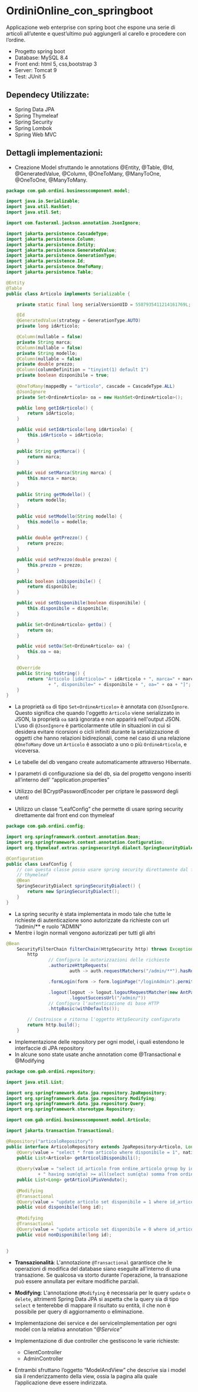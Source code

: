 # OrdiniOnline_con_springboot
Applicazione web enterprise con spring boot che espone una serie di articoli all’utente e quest’ultimo può aggiungerli al carello e procedere con l’ordine.

- Progetto spring boot
- Database: MySQL 8.4
- Front end: html 5, css,bootstrap 3
- Server: Tomcat 9
- Test: JUnit 5

## Dependecy Utilizzate:

- Spring Data JPA
- Spring Thymeleaf
- Spring Security
- Spring Lombok
- Spring Web MVC

## Dettagli implementazioni:

- Creazione Model sfruttando le annotations @Entity, @Table, @Id, @GeneratedValue, @Column, @OneToMany, @ManyToOne, @OneToOne, @ManyToMany.

```java
package com.gab.ordini.businesscomponent.model;

import java.io.Serializable;
import java.util.HashSet;
import java.util.Set;

import com.fasterxml.jackson.annotation.JsonIgnore;

import jakarta.persistence.CascadeType;
import jakarta.persistence.Column;
import jakarta.persistence.Entity;
import jakarta.persistence.GeneratedValue;
import jakarta.persistence.GenerationType;
import jakarta.persistence.Id;
import jakarta.persistence.OneToMany;
import jakarta.persistence.Table;

@Entity
@Table
public class Articolo implements Serializable {

	private static final long serialVersionUID = 5587935411214161769L;

	@Id
	@GeneratedValue(strategy = GenerationType.AUTO)
	private long idArticolo;

	@Column(nullable = false)
	private String marca;
	@Column(nullable = false)
	private String modello;
	@Column(nullable = false)
	private double prezzo;
	@Column(columnDefinition = "tinyint(1) default 1")
	private boolean disponibile = true;
	
	@OneToMany(mappedBy = "articolo", cascade = CascadeType.ALL)
	@JsonIgnore
	private Set<OrdineArticolo> oa = new HashSet<OrdineArticolo>();

	public long getIdArticolo() {
		return idArticolo;
	}

	public void setIdArticolo(long idArticolo) {
		this.idArticolo = idArticolo;
	}

	public String getMarca() {
		return marca;
	}

	public void setMarca(String marca) {
		this.marca = marca;
	}

	public String getModello() {
		return modello;
	}

	public void setModello(String modello) {
		this.modello = modello;
	}

	public double getPrezzo() {
		return prezzo;
	}

	public void setPrezzo(double prezzo) {
		this.prezzo = prezzo;
	}

	public boolean isDisponibile() {
		return disponibile;
	}

	public void setDisponibile(boolean disponibile) {
		this.disponibile = disponibile;
	}

	public Set<OrdineArticolo> getOa() {
		return oa;
	}

	public void setOa(Set<OrdineArticolo> oa) {
		this.oa = oa;
	}

	@Override
	public String toString() {
		return "Articolo [idArticolo=" + idArticolo + ", marca=" + marca + ", modello=" + modello + ", prezzo=" + prezzo
				+ ", disponibile=" + disponibile + ", oa=" + oa + "]";
	}
}

```

- La proprietà `oa` di tipo `Set<OrdineArticolo>` è annotata con `@JsonIgnore`. Questo significa che quando l'oggetto `Articolo` viene serializzato in JSON, la proprietà `oa` sarà ignorata e non apparirà nell'output JSON.
L'uso di `@JsonIgnore` è particolarmente utile in situazioni in cui si desidera evitare ricorsioni o cicli infiniti durante la serializzazione di oggetti che hanno relazioni bidirezionali, come nel caso di una relazione `@OneToMany` dove un `Articolo` è associato a uno o più `OrdineArticolo`, e viceversa.

- Le tabelle del db vengano create automaticamente attraverso Hibernate.
- I parametri di configurazione sia del db, sia del progetto vengono inseriti all’interno dell’ “application.properties”
- Utilizzo del BCryptPasswordEncoder per criptare le password degli utenti
- Utilizzo un classe “LeafConfig” che permette di usare spring security direttamente dal front end con thymeleaf

```java
package com.gab.ordini.config;

import org.springframework.context.annotation.Bean;
import org.springframework.context.annotation.Configuration;
import org.thymeleaf.extras.springsecurity6.dialect.SpringSecurityDialect;

@Configuration
public class LeafConfig {
	// con questa classe posso usare spring security direttamente dal front end con
	// thymeleaf
	@Bean
	SpringSecurityDialect springSecurityDialect() {
		return new SpringSecurityDialect();
	}
}

```

- La spring security è stata implementata in modo tale che tutte le richieste di autenticazione sono autorizzate da richieste con url “/admin/** e ruolo “ADMIN”
- Mentre i login normali vengono autorizzati per tutti gli altri

```java
@Bean
	SecurityFilterChain filterChain(HttpSecurity http) throws Exception {
		http
				// Configura le autorizzazioni delle richieste
				.authorizeHttpRequests(
						auth -> auth.requestMatchers("/admin/**").hasRole("ADMIN").anyRequest().permitAll())

				.formLogin(form -> form.loginPage("/loginAdmin").permitAll())

				.logout(logout -> logout.logoutRequestMatcher(new AntPathRequestMatcher("/logoutAdmin"))
						.logoutSuccessUrl("/admin/"))
				// Configura l'autenticazione di base HTTP
				.httpBasic(withDefaults());

		// Costruisce e ritorna l'oggetto HttpSecurity configurato
		return http.build();
	}
```

- Implementazione delle repository per ogni model, i quali estendono le interfaccie di JPA repository
- In alcune sono state usate anche annotation come @Transactional e @Modifying

```java
package com.gab.ordini.repository;

import java.util.List;

import org.springframework.data.jpa.repository.JpaRepository;
import org.springframework.data.jpa.repository.Modifying;
import org.springframework.data.jpa.repository.Query;
import org.springframework.stereotype.Repository;

import com.gab.ordini.businesscomponent.model.Articolo;

import jakarta.transaction.Transactional;

@Repository("articoloRepository")
public interface ArticoloRepository extends JpaRepository<Articolo, Long> {
	@Query(value = "select * from articolo where disponibile = 1", nativeQuery = true)
	public List<Articolo> getArticoliDisponibili();
	
	@Query(value = "select id_articolo from ordine_articolo group by id_articolo"
			+ " having sum(qta) >= all(select sum(qta) somma from ordine_articolo group by id_articolo)", nativeQuery = true)
	public List<Long> getArticoliPiuVenduto();
	
	@Modifying
	@Transactional
	@Query(value = "update articolo set disponibile = 1 where id_articolo = ?1", nativeQuery = true)
	public void disponibile(long id);
	
	@Modifying
	@Transactional
	@Query(value = "update articolo set disponibile = 0 where id_articolo = ?1", nativeQuery = true)
	public void nonDisponibile(long id);
	
	
}
```

- **Transazionalità**: L'annotazione `@Transactional` garantisce che le operazioni di modifica del database siano eseguite all'interno di una transazione. Se qualcosa va storto durante l'operazione, la transazione può essere annullata per evitare modifiche parziali.
- **Modifying**: L'annotazione `@Modifying` è necessaria per le query `update` o `delete`, altrimenti Spring Data JPA si aspetta che la query sia di tipo `select` e tenterebbe di mappare il risultato su entità, il che non è possibile per query di aggiornamento o eliminazione.

- Implementazione dei service e dei serviceImplementation per ogni model con la relativa annotation “*@Service”*

- Implementazione di due controller che gestiscono le varie richieste:
    - ClientController
    - AdminController
- Entrambi sfruttano l’oggetto “ModelAndView” che descrive sia i model sia il renderizzamento della view, ossia la pagina alla quale l’applicazione deve essere indirizzata.
